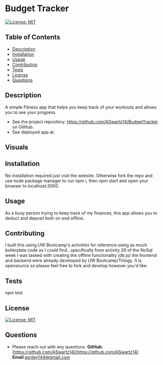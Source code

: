 # Budget Tracker

[![License: MIT](https://img.shields.io/badge/License-MIT-yellow.svg)](https://opensource.org/licenses/MIT)

## Table of Contents

- [Description](#description)
- [Installation](#installation)
- [Usage](#usage)
- [Contributing](#contributing)
- [Tests](#test)
- [License](#license)
- [Questions](#questions)

## Description

A simple Fitness app that helps you keep track of your workouts and allows you to see your progress.

- See the project repository: https://github.com/ASwartz14/BudgetTracker on GitHub.
- See deployed app at:

## Visuals

## Installation

No installation required just visit the website. Otherwise fork the repo and use node package manager to run npm i, then npm start and open your browser to localhost:3000.

## Usage

As a busy person trying to keep track of my finances, this app allows you to deduct and deposit both on and offline.

## Contributing

I built this using UW Bootcamp's activities for reference using as much boilerplate code as I could find...specifically from activity 26 of the NoSql week I was tasked with creating the offline functionality (db.js) the frontend and backend were already developed by UW Bootcamp/Trilogy. It is opensource so please feel free to fork and develop however you'd like.

## Tests

npm test

## License

[![License: MIT](https://img.shields.io/badge/License-MIT-yellow.svg)](https://opensource.org/licenses/MIT)

## Questions

- Please reach out with any questions.
  **GitHub**: [https://github.com/ASwartz14](https://github.com/ASwartz14)
  **Email**:asriley144@gmail.com
